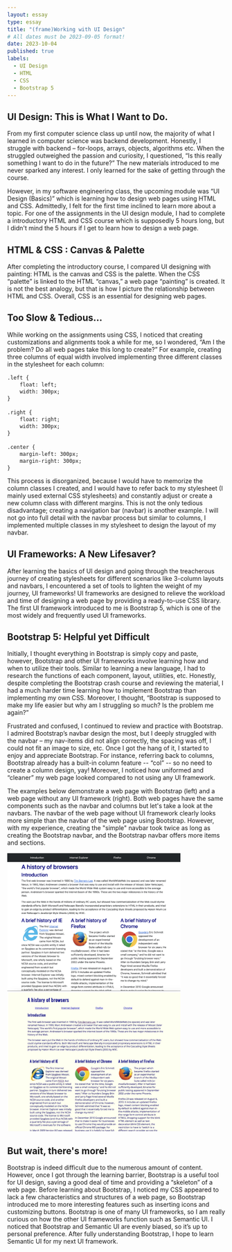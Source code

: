```yaml
---
layout: essay
type: essay
title: "(frame)Working with UI Design"
# All dates must be 2023-09-05 format!
date: 2023-10-04
published: true
labels:
  - UI Design
  - HTML
  - CSS
  - Bootstrap 5	
---
```


## UI Design: This is What I Want to Do. 

From my first computer science class up until now, the majority of what I learned in computer science was backend development. Honestly, I struggle with backend – for-loops, arrays, objects, algorithms etc. When the struggled outweighed the passion and curiosity, I questioned, “Is this really something I want to do in the future?” The new materials introduced to me never sparked any interest. I only learned for the sake of getting through the course.

However, in my software engineering class, the upcoming module was “UI Design (Basics)” which is learning how to design web pages using HTML and CSS. Admittedly, I felt for the first time inclined to learn more about a topic. For one of the assignments in the UI design module, I had to complete a introductory HTML and CSS course which is supposedly 5 hours long, but I didn't mind the 5 hours if I get to learn how to design a web page. 

## HTML & CSS : Canvas & Palette

After completing the introductory course, I compared UI designing with painting: HTML is the canvas and CSS is the palette. When the CSS “palette” is linked to the HTML “canvas,” a web page “painting” is created. It is not the best analogy, but that is how I picture the relationship between HTML and CSS. Overall, CSS is an essential for designing web pages.

## Too Slow & Tedious...

While working on the assignments using CSS, I noticed that creating customizations and alignments took a while for me, so I wondered, “Am I the problem? Do all web pages take this long to create?” For example, creating three columns of equal width involved implementing three different classes in the stylesheet for each column:

```
.left {
	float: left;
	width: 300px;
}

.right {
	float: right;
	width: 300px;
}

.center {
	margin-left: 300px;
	margin-right: 300px;
}
```
This process is disorganized, because I would have to memorize the column classes I created, and I would have to refer back to my stylesheet (I mainly used external CSS stylesheets) and constantly adjust or create a new column class with different margins. This is not the only tedious disadvantage; creating a navigation bar (navbar) is another example. I will not go into full detail with the navbar process but similar to columns, I implemented multiple classes in my stylesheet to design the layout of my navbar. 

## UI Frameworks: A New Lifesaver?

After learning the basics of UI design and going through the treacherous journey of creating stylesheets for different scenarios like 3-column layouts and navbars, I encountered a set of tools to lighten the weight of my journey, UI frameworks! UI frameworks are designed to relieve the workload and time of designing a web page by providing a ready-to-use CSS library. The first UI framework introduced to me is Bootstrap 5, which is one of the most widely and frequently used UI frameworks. 

## Bootstrap 5: Helpful yet Difficult

Initially, I thought everything in Bootstrap is simply copy and paste, however, Bootstrap and other UI frameworks involve learning how and when to utilize their tools. Similar to learning a new language, I had to research the functions of each component, layout, utilities, etc. Honestly, despite completing the Bootstrap crash course and reviewing the material, I had a much harder time learning how to implement Bootstrap than implementing my own CSS. Moreover, I thought, “Bootstrap is supposed to make my life easier but why am I struggling so much? Is the problem me again?”

Frustrated and confused, I continued to review and practice with Bootstrap. I admired Bootstrap’s navbar design the most, but I deeply struggled with the navbar – my nav-items did not align correctly, the spacing was off, I could not fit an image to size, etc. Once I got the hang of it, I started to enjoy and appreciate Bootstrap. For instance, referring back to columns, Bootstrap already has a built-in column feature -- “col” -- so no need to create a column design, yay! Moreover, I noticed how uniformed and “cleaner” my web page looked compared to not using any UI framework. 

The examples below demonstrate a web page with Bootstrap (left) and a web page without any UI framework (right). Both web pages have the same components such as the navbar and columns but let's take a look at the navbars. The navbar of the web page without UI framework clearly looks more simple than the navbar of the web page using Bootstrap. However, with my experience, creating the "simple" navbar took twice as long as creating the Bootstrap navbar, and the Bootstrap navbar offers more items and sections. 

<div class="text-center">
<img width="400px" class="rounded pe-4" src="../img/bootstrapbrowserhist.png">
<img width="400px" class="rounded pe-4" src="../img/cssbrowserhist.png">
</div>

## But wait, there's more!

Bootstrap is indeed difficult due to the numerous amount of content. However, once I got through the learning barrier, Bootstrap is a useful tool for UI design, saving a good deal of time and providing a “skeleton” of a web page. Before learning about Bootstrap, I noticed my CSS appeared to lack a few characteristics and structures of a web page, so Bootstrap introduced me to more interesting features such as inserting icons and customizing buttons. Bootstrap is one of many UI frameworks, so I am really curious on how the other UI frameworks function such as Semantic UI. I noticed that Bootstrap and Semantic UI are evenly biased, so it’s up to personal preference. After fully understanding Bootstrap, I hope to learn Semantic UI for my next UI framework. 